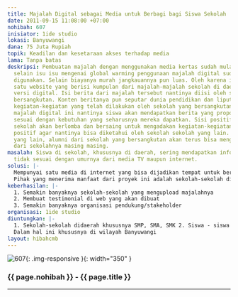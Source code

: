 ```yaml
---
title: Majalah Digital sebagai Media untuk Berbagi bagi Siswa Sekolah
date: 2011-09-15 11:08:00 +07:00
nohibah: 607
inisiator: 1ide studio
lokasi: Banyuwangi
dana: 75 Juta Rupiah
topik: Keadilan dan kesetaraan akses terhadap media
lama: Tanpa batas
deskripsi: Pembuatan majalah dengan menggunakan media kertas sudah mulai ditinggalkan,
  selain isu isu mengenai global warming penggunaan majalah digital sudah mulai banyak
  digunakan. Selain biayanya murah jangkauannya pun luas. Oleh karena itu perlu dibuat
  satu website yang berisi kumpulan dari majalah-majalah sekolah di daerah dengan
  versi digital. Isi berita dari majalah tersebut nantinya diisi oleh sekolah yang
  bersangkutan. Konten beritanya pun seputar dunia pendidikan dan liputan mengenai
  kegiatan-kegiatan yang telah dilakukan oleh sekolah yang bersangkutan. Dengan adanya
  majalah digital ini nantinya siswa akan mendapatkan berita yang proporsional yang
  sesuai dengan kebutuhan yang seharusnya mereka dapatkan. Sisi positifnya setiap
  sekolah akan berlomba dan bersaing untuk mengadakan kegiatan-kegiatan yang bersifat
  positif agar nantinya bisa diketahui oleh sekolah sekolah yang lain. Sisi positif
  yang lain, alumni dari sekolah yang bersangkutan akan terus bisa mengetahui perkembangan
  dari sekolahnya masing masing.
masalah: Siswa di sekolah, khususnya di daerah, sering mendapatkan informasi yang
  tidak sesuai dengan umurnya dari media TV maupun internet.
solusi: |-
  Mempunyai satu media di internet yang bisa dijadikan tempat untuk berbagi inspirasi, memacu semangat, perfikir positif, antar sekolah sekolah khususnya di daerah.
  Pihak yang menerima manfaat dari proyek ini adalah sekolah-sekolah di daerah, siswa, alumni sekolah, orang tua, lembaga pendukung lain, dan dinas pendidikan. Dalam hal ini khususnya di wilayah Banyuwangi.
keberhasilan: |-
  1. Semakin banyaknya sekolah-sekolah yang mengupload majalahnya
  2. Membuat testimonial di web yang akan dibuat
  3. Semakin banyaknya organisasi pendukung/stakeholder
organisasi: 1ide studio
diuntungkan: |-
  1. Sekolah-sekolah didaerah khususnya SMP, SMA, SMK 2. Siswa - siswa yang bersangkutan 3. Alumni Sekolah 4. Orang tua siswa 5. Pendukung/ support dari lembaga lain 6. Dinas Pendidikan
  Dalam hal ini khususnya di wilayah Banyuwangi
layout: hibahcmb
---
```


![607](/static/img/hibahcmb/607.png){: .img-responsive }{: width="350" }

### {{ page.nohibah }} - {{ page.title }}

---
